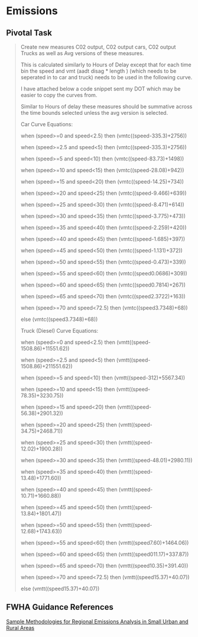 # Emissions

## Pivotal Task

> Create new measures C02 output, C02 output cars, C02 output Trucks as well as
> Avg versions of these measures.
>
> This is calculated similarly to Hours of Delay except that for each time bin
> the speed and vmt (aadt disag * length ) (which needs to be seperated in to
> car and truck) needs to be used in the following curve.
>
> I have attached below a code snippet sent my DOT which may be easier to copy
> the curves from.
>
> Similar to Hours of delay these measures should be summative across the time
> bounds selected unless the avg version is selected.
>
> Car Curve Equations:
>
> when (speed>=0 and speed<2.5) then (vmtc((speed-335.3)+2756))
>
> when (speed>=2.5 and speed<5) then (vmtc((speed-335.3)+2756))
>
> when (speed>=5 and speed<10) then (vmtc((speed-83.73)+1498))
>
> when (speed>=10 and speed<15) then (vmtc((speed-28.08)+942))
>
> when (speed>=15 and speed<20) then (vmtc((speed-14.25)+734))
>
> when (speed>=20 and speed<25) then (vmtc((speed-9.466)+639))
>
> when (speed>=25 and speed<30) then (vmtc((speed-8.471)+614))
>
> when (speed>=30 and speed<35) then (vmtc((speed-3.775)+473))
>
> when (speed>=35 and speed<40) then (vmtc((speed-2.259)+420))
>
> when (speed>=40 and speed<45) then (vmtc((speed-1.685)+397))
>
> when (speed>=45 and speed<50) then (vmtc((speed-1.131)+372))
>
> when (speed>=50 and speed<55) then (vmtc((speed-0.473)+339))
>
> when (speed>=55 and speed<60) then (vmtc((speed0.0686)+309))
>
> when (speed>=60 and speed<65) then (vmtc((speed0.7814)+267))
>
> when (speed>=65 and speed<70) then (vmtc((speed2.3722)+163))
>
> when (speed>=70 and speed<72.5) then (vmtc((speed3.7348)+68))
>
> else (vmtc((speed3.7348)+68))
>
> Truck (Diesel) Curve Equations:
>
> when (speed>=0 and speed<2.5) then (vmtt((speed-1508.86)+11551.62))
>
> when (speed>=2.5 and speed<5) then (vmtt((speed-1508.86)+211551.62))
>
> when (speed>=5 and speed<10) then (vmtt((speed-312)+5567.34))
>
> when (speed>=10 and speed<15) then (vmtt((speed-78.35)+3230.75))
>
> when (speed>=15 and speed<20) then (vmtt((speed-56.38)+2901.32))
>
> when (speed>=20 and speed<25) then (vmtt((speed-34.75)+2468.71))
>
> when (speed>=25 and speed<30) then (vmtt((speed-12.02)+1900.28))
>
> when (speed>=30 and speed<35) then (vmtt((speed-48.01)+2980.11))
>
> when (speed>=35 and speed<40) then (vmtt((speed-13.48)+1771.60))
>
> when (speed>=40 and speed<45) then (vmtt((speed-10.71)+1660.88))
>
> when (speed>=45 and speed<50) then (vmtt((speed-13.84)+1801.47))
>
> when (speed>=50 and speed<55) then (vmtt((speed-12.68)+1743.63))
>
> when (speed>=55 and speed<60) then (vmtt((speed7.60)+1464.06))
>
> when (speed>=60 and speed<65) then (vmtt((speed011.17)+337.87))
>
> when (speed>=65 and speed<70) then (vmtt((speed10.35)+391.40))
>
> when (speed>=70 and speed<72.5) then (vmtt((speed15.37)+40.07))
>
> else (vmtt((speed15.37)+40.07))

## FWHA Guidance References

[Sample Methodologies for Regional Emissions Analysis in Small Urban and Rural Areas](https://www.fhwa.dot.gov/Environment/air_quality/conformity/research/sample_methodologies/emismeth03.cfm)
